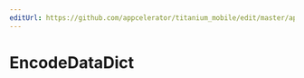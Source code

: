 ```yaml
---
editUrl: https://github.com/appcelerator/titanium_mobile/edit/master/apidoc/CryptoModule.yml
---
```

# EncodeDataDict

<TypeHeader/>

<ApiDocs/>
